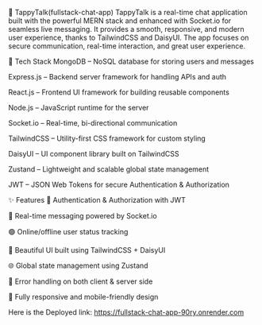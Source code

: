 

💬 TappyTalk(fullstack-chat-app)
TappyTalk is a real-time chat application built with the powerful MERN stack and enhanced with Socket.io for seamless live messaging. It provides a smooth, responsive, and modern user experience, thanks to TailwindCSS and DaisyUI. The app focuses on secure communication, real-time interaction, and great user experience.

🌟 Tech Stack
MongoDB – NoSQL database for storing users and messages

Express.js – Backend server framework for handling APIs and auth

React.js – Frontend UI framework for building reusable components

Node.js – JavaScript runtime for the server

Socket.io – Real-time, bi-directional communication

TailwindCSS – Utility-first CSS framework for custom styling

DaisyUI – UI component library built on TailwindCSS

Zustand – Lightweight and scalable global state management

JWT – JSON Web Tokens for secure Authentication & Authorization

✨ Features
🔐 Authentication & Authorization with JWT

👥 Real-time messaging powered by Socket.io

🟢 Online/offline user status tracking

🎨 Beautiful UI built using TailwindCSS + DaisyUI

🌐 Global state management using Zustand

🧠 Error handling on both client & server side

📱 Fully responsive and mobile-friendly design


Here is the Deployed link:
https://fullstack-chat-app-90ry.onrender.com
